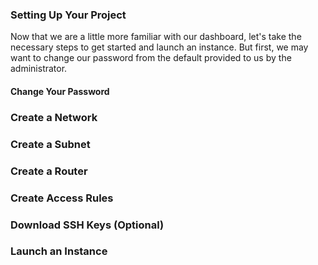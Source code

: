 ### Setting Up Your Project
Now that we are a little more familiar with our dashboard, let's take the necessary steps to get started and launch an instance. But first, we may want to change our password from the default provided to us by the administrator.

#### Change Your Password



### Create a Network

### Create a Subnet

### Create a Router

### Create Access Rules

### Download SSH Keys (Optional)

### Launch an Instance
